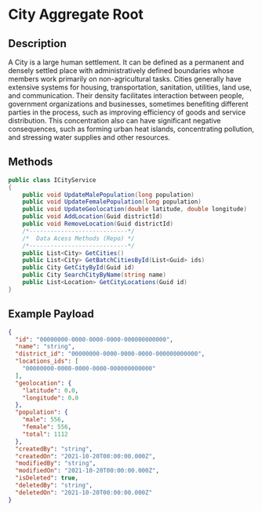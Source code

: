 # City Aggregate Root

## Description
A City is a large human settlement. It can be defined as a permanent and densely settled place with administratively defined boundaries whose members work primarily on non-agricultural tasks. Cities generally have extensive systems for housing, transportation, sanitation, utilities, land use, and communication. Their density facilitates interaction between people, government organizations and businesses, sometimes benefiting different parties in the process, such as improving efficiency of goods and service distribution. This concentration also can have significant negative consequences, such as forming urban heat islands, concentrating pollution, and stressing water supplies and other resources.

## Methods
```csharp
public class ICityService
{
    public void UpdateMalePopulation(long population)
    public void UpdateFemalePopulation(long population)
    public void UpdateGeolocation(double latitude, double longitude)
    public void AddLocation(Guid districtId)
    public void RemoveLocation(Guid districtId)
    /*----------------------------*/
    /*  Data Acess Methods (Repo) */
    /*----------------------------*/
    public List<City> GetCities()
    public List<City> GetBatchCitiesById(List<Guid> ids)
    public City GetCityById(Guid id)
    public City SearchCityByName(string name)
    public List<Location> GetCityLocations(Guid id)
}
```

## Example Payload

```json
{
  "id": "00000000-0000-0000-0000-000000000000",
  "name": "string",
  "district_id": "00000000-0000-0000-0000-000000000000",
  "locations_ids": [
    "00000000-0000-0000-0000-000000000000"
  ],
  "geolocation": {
    "latitude": 0.0,
    "longitude": 0.0
  },
  "population": {
    "male": 556,
    "female": 556,
    "total": 1112
  },
  "createdBy": "string",
  "createdOn": "2021-10-20T00:00:00.000Z",
  "modifiedBy": "string",
  "modifiedOn": "2021-10-20T00:00:00.000Z",
  "isDeleted": true,
  "deletedBy": "string",
  "deletedOn": "2021-10-20T00:00:00.000Z"
}
```